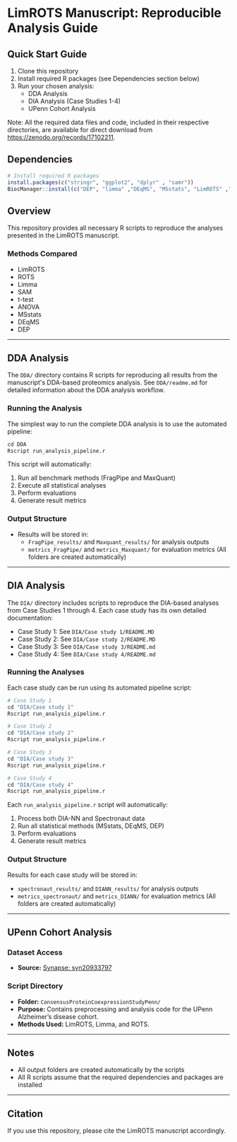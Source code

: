 # LimROTS Manuscript: Reproducible Analysis Guide

## Quick Start Guide

1. Clone this repository
2. Install required R packages (see Dependencies section below)
3. Run your chosen analysis:
   - DDA Analysis
   - DIA Analysis (Case Studies 1-4)
   - UPenn Cohort Analysis

Note: All the required data files and code, included in their respective directories, are available for direct download from https://zenodo.org/records/17102211.

## Dependencies

```R
# Install required R packages
install.packages(c("stringr", "ggplot2", "dplyr" , "samr"))
BiocManager::install(c("DEP", "limma" ,"DEqMS", "MSstats", "LimROTS" ,"SummarizedExperiment"))
```

## Overview

This repository provides all necessary R scripts to reproduce the analyses presented in the LimROTS manuscript.

### Methods Compared

- LimROTS
- ROTS
- Limma
- SAM
- t-test
- ANOVA
- MSstats
- DEqMS
- DEP

---

## DDA Analysis

The `DDA/` directory contains R scripts for reproducing all results from the manuscript's DDA-based proteomics analysis. See `DDA/readme.md` for detailed information about the DDA analysis workflow.

### Running the Analysis

The simplest way to run the complete DDA analysis is to use the automated pipeline:
```R
cd DDA
Rscript run_analysis_pipeline.r
```

This script will automatically:
1. Run all benchmark methods (FragPipe and MaxQuant)
2. Execute all statistical analyses
3. Perform evaluations
4. Generate result metrics

### Output Structure

- Results will be stored in:
  - `FragPipe_results/` and `Maxquant_results/` for analysis outputs
  - `metrics_FragPipe/` and `metrics_Maxquant/` for evaluation metrics
  (All folders are created automatically)

---

## DIA Analysis

The `DIA/` directory includes scripts to reproduce the DIA-based analyses from Case Studies 1 through 4. Each case study has its own detailed documentation:
- Case Study 1: See `DIA/Case study 1/README.MD`
- Case Study 2: See `DIA/Case study 2/README.MD`
- Case Study 3: See `DIA/Case study 3/README.md`
- Case Study 4: See `DIA/Case study 4/README.md`

### Running the Analyses

Each case study can be run using its automated pipeline script:

```R
# Case Study 1
cd "DIA/Case study 1"
Rscript run_analysis_pipeline.r

# Case Study 2
cd "DIA/Case study 2"
Rscript run_analysis_pipeline.r

# Case Study 3
cd "DIA/Case study 3"
Rscript run_analysis_pipeline.r

# Case Study 4
cd "DIA/Case study 4"
Rscript run_analysis_pipeline.r
```

Each `run_analysis_pipeline.r` script will automatically:
1. Process both DIA-NN and Spectronaut data
2. Run all statistical methods (MSstats, DEqMS, DEP)
3. Perform evaluations
4. Generate result metrics

### Output Structure

Results for each case study will be stored in:
- `spectronaut_results/` and `DIANN_results/` for analysis outputs
- `metrics_spectronaut/` and `metrics_DIANN/` for evaluation metrics
(All folders are created automatically)

---

## UPenn Cohort Analysis

### Dataset Access

- **Source:** [Synapse: syn20933797](https://www.synapse.org/Synapse:syn20933797/wiki/596247)

### Script Directory

- **Folder:** `ConsensusProteinCoexpressionStudyPenn/`
- **Purpose:** Contains preprocessing and analysis code for the UPenn Alzheimer’s disease cohort.
- **Methods Used:** LimROTS, Limma, and ROTS.

---

## Notes

- All output folders are created automatically by the scripts
- All R scripts assume that the required dependencies and packages are installed

---

## Citation

If you use this repository, please cite the LimROTS manuscript accordingly.

